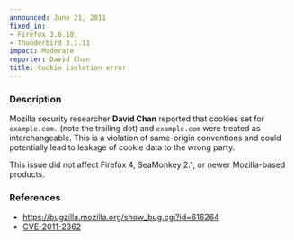 ```yaml
---
announced: June 21, 2011
fixed_in:
- Firefox 3.6.18
- Thunderbird 3.1.11
impact: Moderate
reporter: David Chan
title: Cookie isolation error
---
```


<h3>Description</h3>

<p>Mozilla security researcher <strong>David Chan</strong> reported
that cookies set for <code>example.com.</code> (note the trailing dot)
and <code>example.com</code> were treated as interchangeable.  This is
a violation of same-origin conventions and could potentially lead to
leakage of cookie data to the wrong party.</p>

<p class="note">This issue did not affect Firefox 4, SeaMonkey 2.1, or newer
Mozilla-based products.</p>

<h3>References</h3>

<ul>
  <li><a href="https://bugzilla.mozilla.org/show_bug.cgi?id=616264">https://bugzilla.mozilla.org/show_bug.cgi?id=616264</a></li>
  <li><a class="ex-ref" href="http://cve.mitre.org/cgi-bin/cvename.cgi?name=CVE-2011-2362">CVE-2011-2362</a></li>
</ul>




